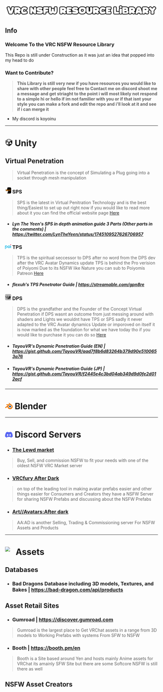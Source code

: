 <img src="Images/VRCNSFWRL Logo.png" width="800">

## **Info**

### **Welcome To the VRC NSFW Resource Library** 
This Repo is still under Construction as it was just an idea that popped into my head to do


### **Want to Contribute?**
> **This Library is still very new if you have resources you would like to share with other people feel free to Contact me on discord shoot me a message and get striaght to the point i will most likely not respond to a simple hi or hello if im not familier with you or if that isnt your style you can make a fork and edit the repo and i'll look at it and see if i can merge it**
* My discord is koyoinu


---
# <img src="Images/Unity Logo.png" width="25"> **Unity**

## **Virtual Penetration**
> Virtual Penetration is the concept of Simulating a Plug going into a socket through mesh manipulation

### <img src="Images/vrcf Logo.png" width="20" style="border-radius:20%"> SPS
> SPS is the latest in Virtual Penitration Technology and is the best thing/Easiest to set up out right now if you would like to read more about it you can find the official website page [Here](https://vrcfury.com/sps/)

* ##### Lyn The Yeen's SPS in depth animation guide 3 Parts (Other parts in the comments) | https://twitter.com/LynTheYeen/status/1745109527626706957


### <img src="Images/Poiyomi logo.png" width="20"> TPS
> TPS is the spiritual seccessor to DPS after no word from the DPS dev after the VRC Avatar Dynamics update TPS is behind the Pro verision of Poiyomi Due to its NSFW like Nature you can sub to Poiyomis Patreon [Here](https://www.patreon.com/poiyomi)

* ##### flexuh's TPS Penetrator Guide | https://streamable.com/gpn8re


### <img src="Images/Raliv_DPS Logo.webp" width="20" style="border-radius:20%"> DPS
> DPS is the grandfather and the Founder of the Concept Virtual Penetration if DPS wasnt an outcome from just messing around with shaders and Lights we wouldnt have TPS or SPS sadly it never adapted to the VRC Avatar dynamics Update or imporoved on itself it is now marked as the foundation for what we have today tho if you would like to purchase it you can do so [Here](https://raliv.gumroad.com/l/lwthuB)

* ##### TayouVR's Dynamic Penetration Guide (EN) | https://gist.github.com/TayouVR/aad7f8b6d83264b379d90e5100653a76

* ##### TayouVR's Dynamic Penetration Guide (JP) | https://gist.github.com/TayouVR/f2445e4c3bd04ab349d9d0fe2d012acf



---
# <img src="Images/Blender Logo.png" width="25"> **Blender**




---
# <img src="Images/Discord Logo.png" width="25"> **Discord Servers**

* ### [The Lewd market](https://discord.gg/QxHWyhJ7nd)
> Buy, Sell, and commission NSFW to fit your needs with one of the oldest NSFW VRC Market server

* ### [VRCfury After Dark](vrcfury.com/nsfw)
> on top of the leading tool in making avatar prefabs easier and other things easier for Consumers and Creators they have a NSFW Server for sharing NSFW Prefabs and discussing about the NSFW Prefabs

* ### [Art//Avatars:After dark](https://discord.gg/JS48bZSjEQ)
> AA:AD is another Selling, Trading & Commissioning server For NSFW Assets and Products

---
# <img src="Images/Asset Librarys icon.png" width="35" align="left"> **Assets**

## **Databases**

* ### Bad Dragons Database including 3D models, Textures, and Bakes | https://bad-dragon.com/api/products

## **Asset Retail Sites**

* ### Gumroad | https://discover.gumroad.com
> Gumroad is the largest place to Get VRChat assets in a range from 3D models to Working Prefabs with systems From SFW to NSFW

* ### Booth | https://booth.pm/en
> Booth is a Site based around Yen and hosts mainly Anime assets for VRChat its amainly SFW Site but there are some Softcore NSFW is still there as well

## **NSFW Asset Creators**
